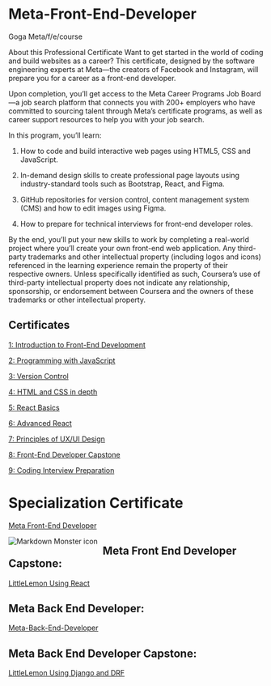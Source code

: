 # Meta-Front-End-Developer
Goga
Meta/f/e/course

About this Professional Certificate
Want to get started in the world of coding and build websites as a career? This certificate, designed by the software engineering experts at Meta—the creators of Facebook and Instagram, will prepare you for a career as a front-end developer.

Upon completion, you’ll get access to the Meta Career Programs Job Board—a job search platform that connects you with 200+ employers who have committed to sourcing talent through Meta’s certificate programs, as well as career support resources to help you with your job search.

In this program, you’ll learn:

1. How to code and build interactive web pages using HTML5, CSS and JavaScript.

2. In-demand design skills to create professional page layouts using industry-standard tools such as Bootstrap, React, and Figma.

3. GitHub repositories for version control, content management system (CMS) and how to edit images using Figma.

4. How to prepare for technical interviews for front-end developer roles.

By the end, you’ll put your new skills to work by completing a real-world project where you’ll create your own front-end web application. Any third-party trademarks and other intellectual property (including logos and icons) referenced in the learning experience remain the property of their respective owners. Unless specifically identified as such, Coursera’s use of third-party intellectual property does not indicate any relationship, sponsorship, or endorsement between Coursera and the owners of these trademarks or other intellectual property.

## Certificates

[ 1: Introduction to Front-End Development](https://coursera.org/share/73f483b63bc0f1b19f32badff052ef0d)

[ 2: Programming with JavaScript](https://coursera.org/share/2046d845ecbe3b93ed17df19c2c33755)

[ 3: Version Control](https://coursera.org/share/8b4e2a468c1cf5b97c9e52d0ce6d3db0)

[ 4: HTML and CSS in depth](https://coursera.org/share/8ff2581000453e5c1c76c33599a1e59a)

[ 5: React Basics](https://coursera.org/share/d0a48c327fbdd7ef14d201ca1f264f7c)

[ 6: Advanced React](https://coursera.org/share/7456bfd176e3845bf7df4fb127245c57)

[ 7: Principles of UX/UI Design](https://coursera.org/share/50a884af9a4b370105b3e8ff267af577)

[ 8: Front-End Developer Capstone](https://coursera.org/share/1dd5645e0942e78a67535c554b19c5f3)

[ 9: Coding Interview Preparation](https://www.coursera.org/learn/coding-interview-preparation/home/week/1?utm_source=link&utm_medium=certificate&utm_content=cert_image&utm_campaign=sharing_cta)

# Specialization Certificate

[Meta Front-End Developer](https://www.coursera.org/account/accomplishments/professional-cert/M5Q6SJJ6V7MW?utm_source=link&utm_medium=certificate&utm_content=cert_image&utm_campaign=sharing_cta&utm_product=prof)

<img src="./Meta Front-End Developer.PNG"
     alt="Markdown Monster icon"
     style="float: left; margin-right: 10px;" />


## Meta Front End Developer Capstone: 
[LittleLemon Using React](https://github.com/ShahandFahad/Little-Lemon.git)

## Meta Back End Developer: 
[Meta-Back-End-Developer](https://github.com/ShahandFahad/Meta-Back-End-Developer.git)

## Meta Back End Developer  Capstone: 
[LittleLemon Using Django and DRF](https://github.com/ShahandFahad/littlelemon.git)
